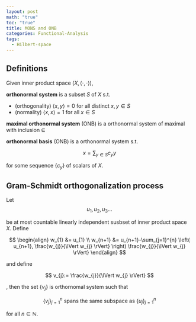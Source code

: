 ```yaml
---
layout: post
math: "true"
toc: "true"
title: MONS and ONB
categories: Functional-Analysis
tags:
  - Hilbert-space
---
```

## Definitions

Given inner product space ${ (X,\langle \cdot,\cdot \rangle) }$,

**orthonormal system** is a subset ${S  }$ of ${ X }$ s.t.
- (orthogonality) ${ \langle x,y \rangle = 0 }$ for all distinct ${ x,y \in S }$
- (normality) ${ \langle x,x \rangle =1 }$ for all ${ x \in S }$

**maximal orthonormal system** (ONB) is a orthonormal system of maximal with inclusion ${ \subseteq }$

**orthonormal basis** (ONB) is a orthonormal system s.t.

$$ x = \sum_{y \in S} c_{y} y$$

for some sequence ${ \left\{ c_{y} \right\} }$ of scalars of ${ X }$.

## Gram-Schmidt orthogonalization process

Let
$$ u_{1}, u_{2}, u_{3} \dots $$

be at most countable linearly independent susbset of inner product space ${ X }$. Define

$$ \begin{align} w_{1} &= u_{1} \\ w_{n+1} &= u_{n+1}-\sum_{j=1}^{n} \left( u_{n+1}, \frac{w_{j}}{\lVert w_{j} \rVert} \right) \frac{w_{j}}{\lVert w_{j} \rVert} \end{align} $$

and define

$$ v_{j}:= \frac{w_{j}}{\lVert w_{j} \rVert} $$

, then the set ${ \left\{ v_{j} \right\} }$ is orthornomal system such that

$$ \left\{ v_{j} \right\}_{j=1}^{n} \mbox{ spans the same subspace as } \left\{ u_{j} \right\}_{j=1}^{n}  $$

for all ${ n \in \mathbb{N} }$.